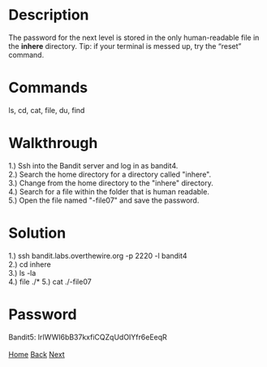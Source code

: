 # Description
The password for the next level is stored in the only human-readable file in the **inhere** directory. Tip: if your terminal is messed up, try the “reset” command.
# Commands
ls, cd, cat, file, du, find
# Walkthrough
1.) Ssh into the Bandit server and log in as bandit4. <br />
2.) Search the home directory for a directory called "inhere". <br />
3.) Change from the home directory to the "inhere" directory. <br />
4.) Search  for a file within the folder that is human readable. <br />
5.) Open the file named "-file07" and save the password.
# Solution
1.) ssh bandit.labs.overthewire.org -p 2220 -l bandit4 <br />
2.) cd inhere <br />
3.) ls -la <br />
4.) file ./*
5.) cat ./-file07
# Password
Bandit5: lrIWWI6bB37kxfiCQZqUdOIYfr6eEeqR <br /> <br />
[Home](https://github.com/Spagoooti/OverTheWire-Bandit/blob/main/README.md) [Back](https://github.com/Spagoooti/OverTheWire-Bandit/blob/main/Bandit%203%20-%3E%204.md) [Next](https://github.com/Spagoooti/OverTheWire-Bandit/blob/main/Bandit%205%20-%3E%206.md)
